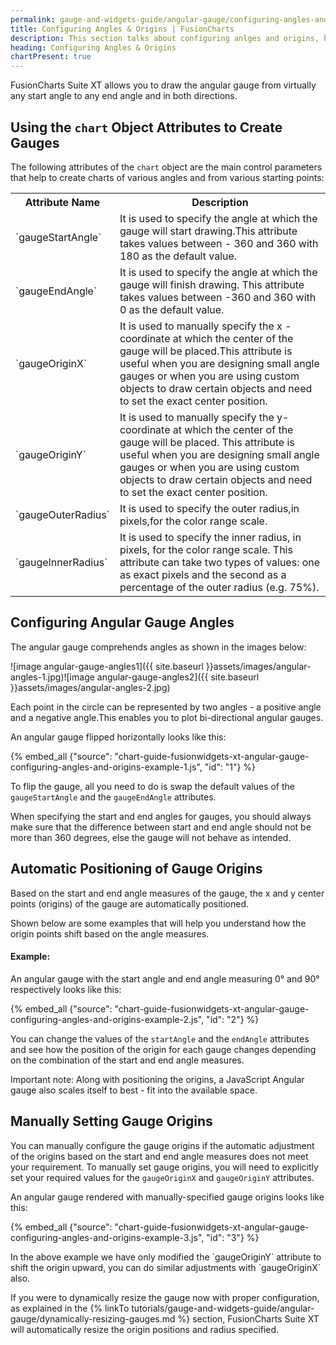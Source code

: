 ```yaml
---
permalink: gauge-and-widgets-guide/angular-gauge/configuring-angles-and-origins.html
title: Configuring Angles & Origins | FusionCharts
description: This section talks about configuring anlges and origins, how to use various chart object to create angles, configure gauge angles, set gauge origins, etc
heading: Configuring Angles & Origins
chartPresent: true
---
```


FusionCharts Suite XT allows you to draw the angular gauge from virtually any start angle to any end angle and in both directions.

## Using the `chart` Object Attributes to Create Gauges

The following attributes of the `chart` object are the main control parameters that help to create charts of various angles and from various starting points:

<table>
  <tr>
    <th>Attribute Name</th>
    <th>Description</th>
  </tr>
  <tr>
    <td>`gaugeStartAngle`</td>
    <td>It is used to specify the angle at which the gauge will start drawing.This attribute takes values between - 360 and 360 with 180 as the default value.</td>
  </tr>
  <tr>
    <td>`gaugeEndAngle`</td>
    <td>It is used to specify the angle at which the gauge will finish drawing. This attribute takes values between -360 and 360 with 0 as the default value.</td>
  </tr>
  <tr>
    <td>`gaugeOriginX`</td>
    <td>It is used to manually specify the x - coordinate at which the center of the gauge will be placed.This attribute is useful when you are designing small angle gauges or when you are using custom objects to draw certain objects and need to set the exact center position.</td>
  </tr>
  <tr>
    <td> `gaugeOriginY` </td>
    <td>It is used to manually specify the y-coordinate at which the center of the gauge will be placed. This attribute is useful when you are designing small angle gauges or when you are using custom objects to draw certain objects and need to set the exact center position. </td>
  </tr>
  <tr>
    <td>`gaugeOuterRadius`</td>
    <td>It is used to specify the outer radius,in pixels,for the color range scale.</td>
  </tr>
  <tr>
    <td> `gaugeInnerRadius` </td>
    <td>It is used to specify the inner radius, in pixels, for the color range scale. This attribute can take two types of values: one as exact pixels and the second as a percentage of the outer radius (e.g. 75%).</td>
  </tr>
</table>


## Configuring Angular Gauge Angles

The angular gauge comprehends angles as shown in the images below:

![image angular-gauge-angles1]({{ site.baseurl }}assets/images/angular-angles-1.jpg)![image angular-gauge-angles2]({{ site.baseurl }}assets/images/angular-angles-2.jpg)

Each point in the circle can be represented by two angles - a positive angle and a negative angle.This enables you to plot bi-directional angular gauges.

An angular gauge flipped horizontally looks like this:

{% embed_all {"source": "chart-guide-fusionwidgets-xt-angular-gauge-configuring-angles-and-origins-example-1.js", "id": "1"} %}


To flip the gauge, all you need to do is swap the default values of the `gaugeStartAngle` and the `gaugeEndAngle` attributes.

<p class="text-warning"> When specifying the start and end angles for gauges, you should always make sure that the difference between start and end angle should not be more than 360 degrees, else the gauge will not behave as intended.</p>

## Automatic Positioning of Gauge Origins

Based on the start and end angle measures of the gauge, the x and y center points (origins) of the gauge are automatically positioned.

Shown below are some examples that will help you understand how the origin points shift based on the angle measures.

#### Example:

An angular gauge with the start angle and end angle measuring 0° and 90° respectively looks like this:

{% embed_all {"source": "chart-guide-fusionwidgets-xt-angular-gauge-configuring-angles-and-origins-example-2.js", "id": "2"} %}



You can change the values of the `startAngle` and the `endAngle` attributes and see how the position of the origin
for each gauge changes depending on the combination of the start and end angle measures.

<p class="text-info"> Important note: Along with positioning the origins, a JavaScript Angular gauge also scales itself to best - fit into the available space.</p>

## Manually Setting Gauge Origins

You can manually configure the gauge origins if the automatic adjustment of the origins based on the start and end angle measures does not meet your requirement. To manually set gauge origins, you will need to explicitly set your required values for the `gaugeOriginX` and `gaugeOriginY` attributes.

An angular gauge rendered with manually-specified gauge origins looks like this:

{% embed_all {"source": "chart-guide-fusionwidgets-xt-angular-gauge-configuring-angles-and-origins-example-3.js", "id": "3"} %}


<p class="text-info">In the above example we have only modified the `gaugeOriginY` attribute to shift the origin upward, you can do similar adjustments with `gaugeOriginX` also.</p>

<p class="text-info"> If you were to dynamically resize the gauge now with proper configuration, as explained in the {% linkTo tutorials/gauge-and-widgets-guide/angular-gauge/dynamically-resizing-gauges.md %} section, FusionCharts Suite XT will automatically resize the origin positions and radius specified.</p>